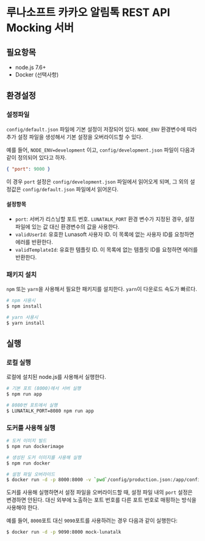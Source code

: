 # 루나소프트 카카오 알림톡 REST API Mocking 서버

## 필요항목
* node.js 7.6+
* Docker (선택사항)

## 환경설정

### 설정파일
`config/default.json` 파일에 기본 설정이 저장되어 있다. `NODE_ENV` 환경변수에 따라 추가 설정 파일을 생성해서 기본 설정을 오버라이드할 수 있다.

예를 들어, `NODE_ENV=development` 이고, `config/development.json` 파일이 다음과 같이 정의되어 있다고 하자.

```json
{ "port": 9000 }
```

이 경우 `port` 설정은 `config/development.json` 파일에서 읽어오게 되며, 그 외의 설정값은 `config/default.json` 파일에서 읽어온다.

#### 설정항목
* `port`: 서버가 리스닝할 포트 번호. `LUNATALK_PORT` 환경 변수가 지정된 경우, 설정파일에 있는 값 대신 환경변수의 값을 사용한다. 
* `validUserId`: 유효한 Lunasoft 사용자 ID. 이 목록에 없는 사용자 ID를 요청하면 에러를 반환한다.
* `validTemplateId`: 유효한 템플릿 ID. 이 목록에 없는 템플릿 ID를 요청하면 에러를 반환한다.

### 패키지 설치
`npm` 또는 `yarn`을 사용해서 필요한 패키지를 설치한다. `yarn`이 다운로드 속도가 빠르다.

```bash
# npm 사용시
$ npm install

# yarn 사용시
$ yarn install
```

## 실행

### 로컬 실행
로컬에 설치된 node.js를 사용해서 실행한다.

```bash
# 기본 포트 (8000)에서 서버 실행
$ npm run app

# 8080번 포트에서 실행
$ LUNATALK_PORT=8080 npm run app
```

### 도커를 사용해 실행
```bash
# 도커 이미지 빌드
$ npm run dockerimage

# 생성된 도커 이미지를 사용해 실행
$ npm run docker

# 설정 파일 오버라이드
$ docker run -d -p 8000:8000 -v `pwd`/config/production.json:/app/config/production.json mock-lunatalk
```

도커를 사용해 실행하면서 설정 파일을 오버라이드할 때, 설정 파일 내의 `port` 설정은 변경하면 안된다. 대신 외부에 노출하는 포트 번호를 다른 포트 번호로 매핑하는 방식을 사용해야 한다.

예를 들어, `8000`포트 대신 `9090`포트를 사용하려는 경우 다음과 같이 실행한다:

```bash
$ docker run -d -p 9090:8000 mock-lunatalk
``` 
